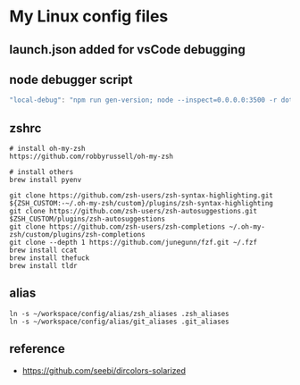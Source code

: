 My Linux config files
=======================================

## launch.json added for vsCode debugging

## node debugger script
```javascript
"local-debug": "npm run gen-version; node --inspect=0.0.0.0:3500 -r dotenv/config ./index.js"
```


## zshrc

```
# install oh-my-zsh
https://github.com/robbyrussell/oh-my-zsh

# install others
brew install pyenv

git clone https://github.com/zsh-users/zsh-syntax-highlighting.git ${ZSH_CUSTOM:-~/.oh-my-zsh/custom}/plugins/zsh-syntax-highlighting
git clone https://github.com/zsh-users/zsh-autosuggestions.git $ZSH_CUSTOM/plugins/zsh-autosuggestions
git clone https://github.com/zsh-users/zsh-completions ~/.oh-my-zsh/custom/plugins/zsh-completions
git clone --depth 1 https://github.com/junegunn/fzf.git ~/.fzf
brew install ccat
brew install thefuck
brew install tldr
```


## alias


```
ln -s ~/workspace/config/alias/zsh_aliases .zsh_aliases
ln -s ~/workspace/config/alias/git_aliases .git_aliases
```

## reference

- https://github.com/seebi/dircolors-solarized
